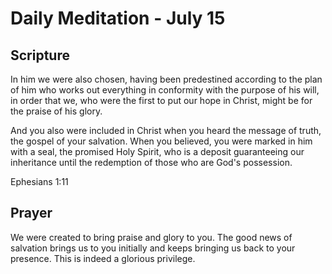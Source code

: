# Daily Meditation - July 15

## Scripture

In him we were also chosen, having been predestined according to the plan of him who works out
everything in conformity with the purpose of his will, in order that we, who were the first to put
our hope in Christ, might be for the praise of his glory. 

And you also were included in Christ when you heard the message of truth, the gospel of your
salvation. When you believed, you were marked in him with a seal, the promised Holy Spirit, who is
a deposit guaranteeing our inheritance until the redemption of those who are God's possession.

Ephesians 1:11


## Prayer

We were created to bring praise and glory to you.
The good news of salvation brings us to you initially and keeps bringing us back to your 
presence.  This is indeed a glorious privilege.

